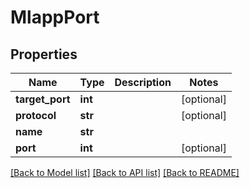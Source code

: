 # MlappPort

## Properties
Name | Type | Description | Notes
------------ | ------------- | ------------- | -------------
**target_port** | **int** |  | [optional] 
**protocol** | **str** |  | [optional] 
**name** | **str** |  | 
**port** | **int** |  | [optional] 

[[Back to Model list]](../README.md#documentation-for-models) [[Back to API list]](../README.md#documentation-for-api-endpoints) [[Back to README]](../README.md)


